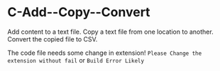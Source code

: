 # C-Add--Copy--Convert
Add content to a text file. Copy a text file from one location to another. Convert the copied file to CSV. 


The code file needs some change in extension!
`Please Change the extension without fail` or `Build Error Likely`
